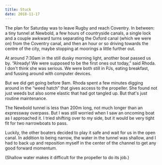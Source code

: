 ```yaml
---
title: Stuck
date: 2018-11-17
---
```


The plan for Saturday was to leave Rugby and reach Coventry.
In between: a tiny tunnel at Newbold,
a few hours of countryside canals,
a single lock and a couple awkward turns separating the Oxford canal
(which we were on)
from the Coventry canal,
and then an hour or so driving towards the centre of the city,
maybe stopping at moorings a little further out.

At around 7:30am in the still dusky morning light,
another boat passed us by.
“Already! We were supposed to be the first ones out today,” said Rhoda.
I don't think she was serious.
We were both still in PJs, eating breakfast,
and fussing around with computer devices.

But we did get going before 9am.
Rhoda spent a few minutes digging around in the “weed hatch”
that gives access to the propeller.
She found not just weeds but also some elastic that had got tangled up.
But that's just routine maintenance.

The Newbold tunnel is less than 200m long,
not much longer than an expressway overpass.
But I was still worried when I saw an oncoming boat as I approached it.
I tried shifting over to my side,
but it would be very tight fit for two narrowboats to pass.

Luckily, the other boaters decided to play it safe
and wait for us in the open canal.
In addition to being narrow, the water in the tunnel was shallow,
and I had to back up and reposition myself in the center of the channel
to get any good forward momentum.

(Shallow water makes it difficult for the propeller to do its job.)

